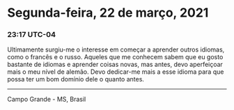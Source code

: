 # Segunda-feira, 22 de março, 2021

### 23:17 UTC-04

Ultimamente surgiu-me o interesse em começar a aprender outros idiomas, como o francês
e o russo. Aqueles que me conhecem sabem que eu gosto bastante de idiomas e aprender
coisas novas, mas antes, devo aperfeiçoar mais o meu nível de alemão. Devo dedicar-me
mais a esse idioma para que possa ter um bom domínio dele o quanto antes.

---

Campo Grande - MS, Brasil
